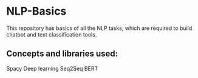 # NLP-Basics
This repository has basics of all the NLP tasks, which are required to build chatbot and text classification tools.
## Concepts and libraries used:
Spacy
Deep learning
Seq2Seq
BERT

